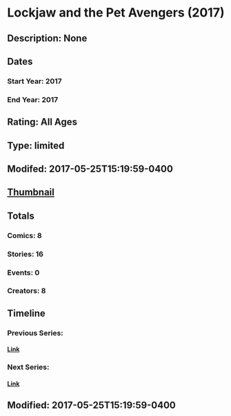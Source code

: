 # Lockjaw and the Pet Avengers (2017)
## Description: None
## Dates
### Start Year: 2017
### End Year: 2017
## Rating: All Ages
## Type: limited
## Modifed: 2017-05-25T15:19:59-0400
## [Thumbnail](http://i.annihil.us/u/prod/marvel/i/mg/b/40/image_not_available.jpg)
## Totals
### Comics: 8
### Stories: 16
### Events: 0
### Creators: 8
## Timeline
### Previous Series: 
#### [Link]()
### Next Series: 
#### [Link]()
## Modified: 2017-05-25T15:19:59-0400